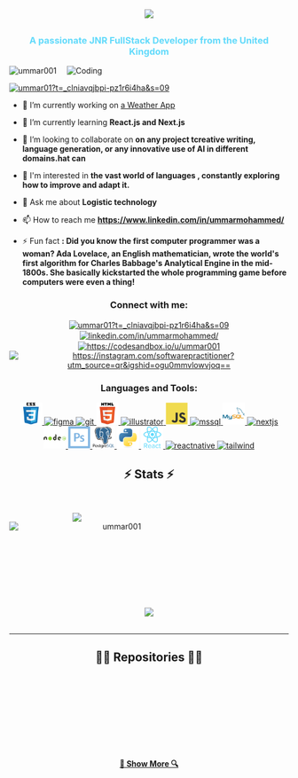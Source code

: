 <h1 align="center">
  <a href="https://git.io/typing-svg">
    <img src="https://readme-typing-svg.herokuapp.com/?lines=Hello,+There!+👋;This+is+Ummar+....;Nice+to+meet+you!&center=true&size=30&color=61dafb">
  </a>
</h1>
<!-- <h1 align="center">Hi 👋, I'm Ummar001</h1> -->
<h3 align="center" style="color: #61dafb;">A passionate JNR FullStack Developer from the United Kingdom</h3>


<img align="right" alt="Coding" width="400" src="https://cdn.dribbble.com/users/1708816/screenshots/15637256/media/f9826f0af8a49462f048262a8502035b.gif">

<p align="left"> <img src="https://komarev.com/ghpvc/?username=ummar001&label=Profile%20views&color=0e75b6&style=flat" alt="ummar001" /> </p>

<p align="left"> <a href="https://twitter.com/ummar01?t=_clniavqjbpi-pz1r6i4ha&s=09" target="blank"><img src="https://img.shields.io/twitter/follow/ummar01?t=_clniavqjbpi-pz1r6i4ha&s=09?logo=twitter&style=for-the-badge" alt="ummar01?t=_clniavqjbpi-pz1r6i4ha&s=09" /></a> </p>

- 🔭 I’m currently working on [a Weather App](https://github.com/ummar001/test_weather_project.git)

- 🌱 I’m currently learning **React.js and Next.js**

- 👯 I’m looking to collaborate on **on any project tcreative writing, language generation, or any innovative use of AI in different domains.hat can**

- 👀 I'm interested in **the vast world of languages , constantly exploring how to improve and adapt it.**

- 💬 Ask me about **Logistic technology**

- 📫 How to reach me **https://www.linkedin.com/in/ummarmohammed/**

- ⚡ Fun fact **: Did you know the first computer programmer was a woman? Ada Lovelace, an English mathematician, wrote the world's first algorithm for Charles Babbage's Analytical Engine in the mid-1800s. She basically kickstarted the whole programming game before computers were even a thing!**

<h3 align="center">Connect with me:</h3>
<p align="center">
<a href="https://twitter.com/ummar01?t=_clniavqjbpi-pz1r6i4ha&s=09" target="blank"><img align="center" src="https://raw.githubusercontent.com/rahuldkjain/github-profile-readme-generator/master/src/images/icons/Social/twitter.svg" alt="ummar01?t=_clniavqjbpi-pz1r6i4ha&s=09" height="30" width="40" /></a>
<a href="https://linkedin.com/in/linkedin.com/in/ummarmohammed/" target="blank"><img align="center" src="https://raw.githubusercontent.com/rahuldkjain/github-profile-readme-generator/master/src/images/icons/Social/linked-in-alt.svg" alt="linkedin.com/in/ummarmohammed/" height="30" width="40" /></a>
<a href="https://codesandbox.com/https://codesandbox.io/u/ummar001" target="blank"><img align="center" src="https://raw.githubusercontent.com/rahuldkjain/github-profile-readme-generator/master/src/images/icons/Social/codesandbox.svg" alt="https://codesandbox.io/u/ummar001" height="30" width="40" /></a>
<a href="https://instagram.com/https://instagram.com/softwarepractitioner?utm_source=qr&igshid=ogu0mmvlowvjoq==" target="blank"><img align="center" src="https://raw.githubusercontent.com/rahuldkjain/github-profile-readme-generator/master/src/images/icons/Social/instagram.svg" alt="https://instagram.com/softwarepractitioner?utm_source=qr&igshid=ogu0mmvlowvjoq==" height="30" width="40" /></a>
</p>


 <h3 align="center">Languages and Tools:</h3>
 <p align="center"> <a href="https://www.w3schools.com/css/" target="_blank" rel="noreferrer"> <img src="https://raw.githubusercontent.com/devicons/devicon/master/icons/css3/css3-original-wordmark.svg" alt="css3" width="40" 
 height="40"/> </a> <a href="https://www.figma.com/" target="_blank" rel="noreferrer"> <img src="https://www.vectorlogo.zone/logos/figma/figma-icon.svg" alt="figma" width="40" height="40"/> </a> <a href="https://git-scm.com/" 
 target="_blank" rel="noreferrer"> <img src="https://www.vectorlogo.zone/logos/git-scm/git-scm-icon.svg" alt="git" width="40" height="40"/> </a> <a href="https://www.w3.org/html/" target="_blank" rel="noreferrer"> <img 
 src="https://raw.githubusercontent.com/devicons/devicon/master/icons/html5/html5-original-wordmark.svg" alt="html5" width="40" height="40"/> </a> <a href="https://www.adobe.com/in/products/illustrator.html" target="_blank" 
 rel="noreferrer"> <img src="https://www.vectorlogo.zone/logos/adobe_illustrator/adobe_illustrator-icon.svg" alt="illustrator" width="40" height="40"/> </a> <a href="https://developer.mozilla.org/en-US/docs/Web/JavaScript" 
 target="_blank" rel="noreferrer"> <img src="https://raw.githubusercontent.com/devicons/devicon/master/icons/javascript/javascript-original.svg" alt="javascript" width="40" height="40"/> </a> <a href="https://www.microsoft.com/en- 
 us/sql-server" target="_blank" rel="noreferrer"> <img src="https://www.svgrepo.com/show/303229/microsoft-sql-server-logo.svg" alt="mssql" width="40" height="40"/> </a> <a href="https://www.mysql.com/" target="_blank" 
 rel="noreferrer"> <img src="https://raw.githubusercontent.com/devicons/devicon/master/icons/mysql/mysql-original-wordmark.svg" alt="mysql" width="40" height="40"/> </a> <a href="https://nextjs.org/" target="_blank" rel="noreferrer"> 
 <img src="https://cdn.worldvectorlogo.com/logos/nextjs-2.svg" alt="nextjs" width="40" height="40"/> </a> <a href="https://nodejs.org" target="_blank" rel="noreferrer"> <img 
 src="https://raw.githubusercontent.com/devicons/devicon/master/icons/nodejs/nodejs-original-wordmark.svg" alt="nodejs" width="40" height="40"/> </a> <a href="https://www.photoshop.com/en" target="_blank" rel="noreferrer"> <img 
 src="https://raw.githubusercontent.com/devicons/devicon/master/icons/photoshop/photoshop-line.svg" alt="photoshop" width="40" height="40"/> </a> <a href="https://www.postgresql.org" target="_blank" rel="noreferrer"> <img 
 src="https://raw.githubusercontent.com/devicons/devicon/master/icons/postgresql/postgresql-original-wordmark.svg" alt="postgresql" width="40" height="40"/> </a> <a href="https://www.python.org" target="_blank" rel="noreferrer"> 
 <img src="https://raw.githubusercontent.com/devicons/devicon/master/icons/python/python-original.svg" alt="python" width="40" height="40"/> </a> <a href="https://reactjs.org/" target="_blank" rel="noreferrer"> <img 
 src="https://raw.githubusercontent.com/devicons/devicon/master/icons/react/react-original-wordmark.svg" alt="react" width="40" height="40"/> </a> <a href="https://reactnative.dev/" target="_blank" rel="noreferrer"> <img 
 src="https://reactnative.dev/img/header_logo.svg" alt="reactnative" width="40" height="40"/> </a> <a href="https://tailwindcss.com/" target="_blank" rel="noreferrer"> <img 
 src="https://www.vectorlogo.zone/logos/tailwindcss/tailwindcss-icon.svg" alt="tailwind" width="40" height="40"/> </a> </p> </div>


<h2 align="center">⚡ Stats ⚡</h2>


<br>
<p align=center>
  <div align=center>
     <a href="https://github.com/ummar001/github-readme-stats" title="Go to Source">
      <img align="right" width=390 src="https://github-readme-stats.vercel.app/api?username=ummar001&show_icons=true&theme=react&border_color=61dafb&hide_border=true" />
    </a>
    </a>
    <a href="https://github.com/ummar001/github-readme-streak-stats" title="Go to Source">
      <img align="left" width=390 src="https://streak-stats.demolab.com/?user=ummar001&theme=react&border=61dafb&hide_border=true" alt="ummar001" />
    </a>
  </div>
  <br><br><br><br><br><br><br><br><br>
  <div align=center>
    <a href="https://github.com/ummar001/github-readme-stats">
      <img height=200 align="center" src="https://github-readme-stats.vercel.app/api/top-langs/?username=ummar001&size_weight=0.5&count_weight=0.5&border_color=61dafb" />
    </a>
 
    
  </div>
  <br>


</p>

<hr>

<h2 align="center">👨‍💻 Repositories 👨‍💻</h2>
<br>


<br/><br/><br/><br/><br/><br/>

<h4 align="center">
  <a href="https://github.com/ummar001?tab=repositories" title="Show Repositories">🔎 Show More 🔍</a>
</h4>


